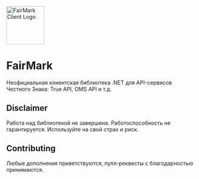 <img alt="FairMark Client Logo" src="https://raw.githubusercontent.com/FairMark/FairMarkClient/master/FairMark.Docs/FairMarkGlitchyLogo.png" width="100" align="none" />

# FairMark

Неофициальная клиентская библиотека .NET для API-сервисов Честного Знака: True API, OMS API и т.д.

## Disclaimer

Работа над библиотекой не завершена. Работоспособность не гарантируется. Используйте на свой страх и риск.

## Contributing

Любые дополнения приветствуются, пулл-реквесты с благодарностью принимаются.
